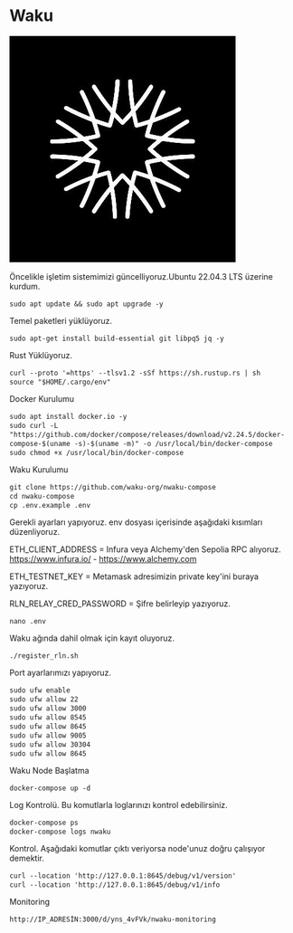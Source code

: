 # Waku
<img src="https://github.com/hakandemirdev/waku/blob/fb0f1b4990da283c41fcddc6122b811ad23e5d77/waku_logo.jpg" width="auto">

Öncelikle işletim sistemimizi güncelliyoruz.Ubuntu 22.04.3 LTS üzerine kurdum.
```
sudo apt update && sudo apt upgrade -y
```
Temel paketleri yüklüyoruz.
```
sudo apt-get install build-essential git libpq5 jq -y
```
Rust Yüklüyoruz.
```
curl --proto '=https' --tlsv1.2 -sSf https://sh.rustup.rs | sh
source "$HOME/.cargo/env"
```
Docker Kurulumu
```
sudo apt install docker.io -y
sudo curl -L "https://github.com/docker/compose/releases/download/v2.24.5/docker-compose-$(uname -s)-$(uname -m)" -o /usr/local/bin/docker-compose
sudo chmod +x /usr/local/bin/docker-compose
```
Waku Kurulumu
```
git clone https://github.com/waku-org/nwaku-compose
cd nwaku-compose
cp .env.example .env
```
Gerekli ayarları yapıyoruz.
env dosyası içerisinde aşağıdaki kısımları düzenliyoruz.

ETH_CLIENT_ADDRESS = Infura veya Alchemy'den Sepolia RPC alıyoruz. https://www.infura.io/ - https://www.alchemy.com

ETH_TESTNET_KEY = Metamask adresimizin private key'ini buraya yazıyoruz.

RLN_RELAY_CRED_PASSWORD = Şifre belirleyip yazıyoruz.


```
nano .env
```
Waku ağında dahil olmak için kayıt oluyoruz.
```
./register_rln.sh
```
Port ayarlarımızı yapıyoruz.
```
sudo ufw enable
sudo ufw allow 22    
sudo ufw allow 3000   
sudo ufw allow 8545   
sudo ufw allow 8645   
sudo ufw allow 9005   
sudo ufw allow 30304  
sudo ufw allow 8645

```
Waku Node Başlatma

```
docker-compose up -d
```
Log Kontrolü. Bu komutlarla loglarınızı kontrol edebilirsiniz.
```
docker-compose ps
docker-compose logs nwaku
```

Kontrol. 
Aşağıdaki komutlar çıktı veriyorsa node'unuz doğru çalışıyor demektir.
```
curl --location 'http://127.0.0.1:8645/debug/v1/version'
curl --location 'http://127.0.0.1:8645/debug/v1/info
```

Monitoring
```
http://IP_ADRESİN:3000/d/yns_4vFVk/nwaku-monitoring
```

